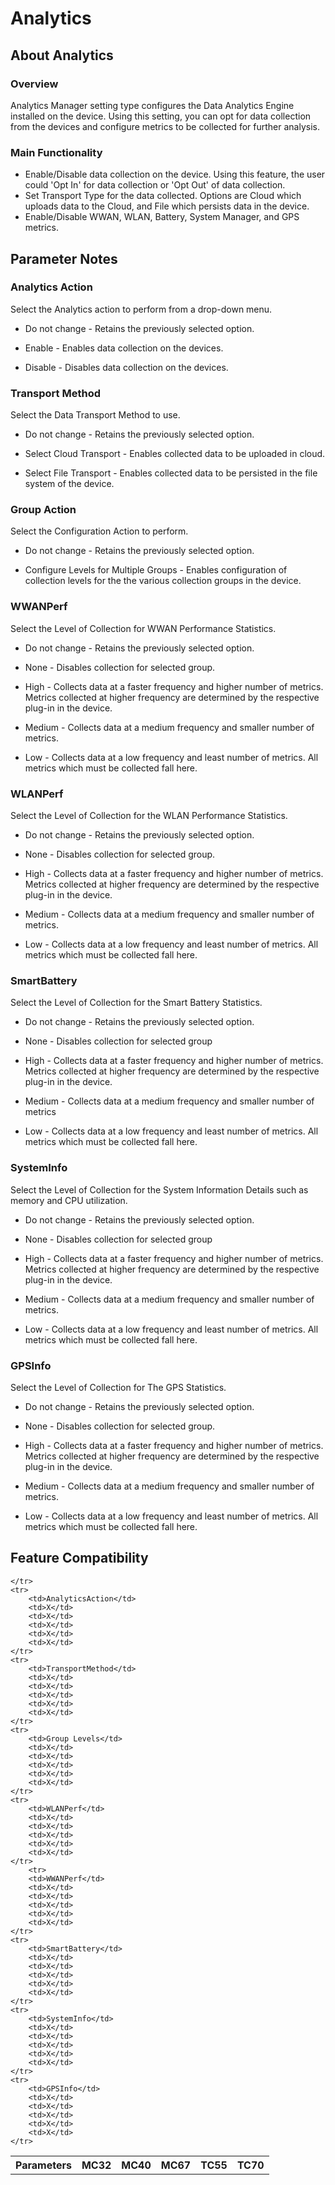 # Analytics

## About Analytics

### Overview

Analytics Manager setting type configures the Data Analytics Engine installed on the device. Using this setting, you can opt for data collection from the devices and configure metrics to be collected for further analysis. 

### Main Functionality

* Enable/Disable data collection on the device. Using this feature, the user could 'Opt In' for data collection or 'Opt Out' of data collection.
* Set Transport Type for the data collected. Options are Cloud which uploads data to the Cloud, and File which persists data in the device.
* Enable/Disable WWAN, WLAN, Battery, System Manager, and GPS metrics. 

## Parameter Notes

### Analytics Action
Select the Analytics action to perform from a drop-down menu.

* Do not change  - Retains the previously selected option.

* Enable - Enables data collection on the devices.

* Disable - Disables data collection on the devices.

### Transport Method
Select the Data Transport Method to use.

* Do not change - Retains the previously selected option.

* Select Cloud Transport  - Enables collected data to be uploaded in cloud.

* Select File Transport - Enables collected data to be persisted in the file system of the device.

### Group Action
Select the Configuration Action to perform.

* Do not change - Retains the previously selected option.

* Configure Levels for Multiple Groups  - Enables configuration of collection levels for the the various collection groups in the device.

### WWANPerf
Select the Level of Collection for WWAN Performance Statistics.

* Do not change - Retains the previously selected option.

* None - Disables collection  for selected group.

* High - Collects data at a faster frequency and higher number of metrics. Metrics  collected at higher frequency are determined by the respective plug-in in the device.

* Medium  - Collects data at a medium frequency and smaller number of metrics.

* Low  - Collects data at a low frequency and least number of metrics. All metrics which must be collected fall here.

### WLANPerf
Select the Level of Collection for the WLAN Performance Statistics.  

* Do not change - Retains the previously selected option.

* None - Disables collection for selected group.

* High - Collects data at a faster frequency and higher number of metrics. Metrics collected at higher frequency are determined by the respective plug-in in the device.

* Medium - Collects data at a medium frequency and smaller number of metrics.

* Low - Collects data at a low frequency and least number of metrics. All metrics which must be collected fall here.

### SmartBattery
Select the Level of Collection for the Smart Battery Statistics. 

* Do not change - Retains the previously selected option.

* None - Disables collection  for selected group

* High - Collects data at a faster frequency and higher number of metrics. Metrics collected at higher frequency are determined by the respective plug-in in the device.

* Medium  - Collects data at a medium frequency and smaller number of metrics

* Low  - Collects data at a low frequency and least number of metrics. All metrics which must be collected fall here.

### SystemInfo
Select the Level of Collection for the System Information Details such as memory and CPU utilization. 

* Do not change - Retains the previously selected option.

* None - Disables collection  for selected group

* High - Collects data at a faster frequency and higher number of metrics. Metrics collected at higher frequency are determined by the respective plug-in in the device.

* Medium  - Collects data at a medium frequency and smaller number of metrics.

* Low  - Collects data at a low frequency and least number of metrics. All metrics which must be collected fall here.

### GPSInfo
Select the Level of Collection for The GPS Statistics.

* Do not change - Retains the previously selected option.

* None - Disables collection  for selected group.

* High - Collects data at a faster frequency and higher number of metrics. Metrics collected at higher frequency are determined by the respective plug-in in the device.

* Medium  - Collects data at a medium frequency and smaller number of metrics.

* Low  - Collects data at a low frequency and least number of metrics. All metrics which must be collected fall here.


## Feature Compatibility

<table>
	<tr>
		<th>Parameters</th>
		<th>MC32</th>
		<th>MC40</th>
		<th>MC67</th>
		<th>TC55</th>
		<th>TC70</th>

	</tr>
	<tr>
		<td>AnalyticsAction</td>
		<td>X</td>
		<td>X</td>
		<td>X</td>
		<td>X</td>
		<td>X</td>
	</tr>
	<tr>
		<td>TransportMethod</td>
		<td>X</td>
		<td>X</td>
		<td>X</td>
		<td>X</td>
		<td>X</td>
	</tr>	
	<tr>
		<td>Group Levels</td>
		<td>X</td>
		<td>X</td>
		<td>X</td>
		<td>X</td>
		<td>X</td>
	</tr>	
	<tr>
		<td>WLANPerf</td>
		<td>X</td>
		<td>X</td>
		<td>X</td>
		<td>X</td>
		<td>X</td>
	</tr>
		<tr>
		<td>WWANPerf</td>
		<td>X</td>
		<td>X</td>
		<td>X</td>
		<td>X</td>
		<td>X</td>
	</tr>
	<tr>
		<td>SmartBattery</td>
		<td>X</td>
		<td>X</td>
		<td>X</td>
		<td>X</td>
		<td>X</td>
	</tr>
	<tr>
		<td>SystemInfo</td>
		<td>X</td>
		<td>X</td>
		<td>X</td>
		<td>X</td>
		<td>X</td>
	</tr>
	<tr>
		<td>GPSInfo</td>
		<td>X</td>
		<td>X</td>
		<td>X</td>
		<td>X</td>
		<td>X</td>
	</tr>

</table>

